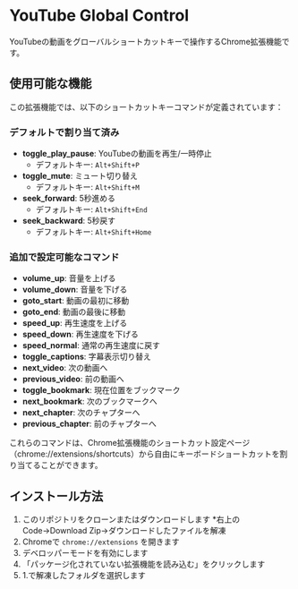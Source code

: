 # YouTube Global Control

YouTubeの動画をグローバルショートカットキーで操作するChrome拡張機能です。

## 使用可能な機能

この拡張機能では、以下のショートカットキーコマンドが定義されています：

### デフォルトで割り当て済み
- **toggle_play_pause**: YouTubeの動画を再生/一時停止
  - デフォルトキー: `Alt+Shift+P`
- **toggle_mute**: ミュート切り替え
  - デフォルトキー: `Alt+Shift+M`
- **seek_forward**: 5秒進める
  - デフォルトキー: `Alt+Shift+End`
- **seek_backward**: 5秒戻す
  - デフォルトキー: `Alt+Shift+Home`

### 追加で設定可能なコマンド
- **volume_up**: 音量を上げる
- **volume_down**: 音量を下げる
- **goto_start**: 動画の最初に移動
- **goto_end**: 動画の最後に移動
- **speed_up**: 再生速度を上げる
- **speed_down**: 再生速度を下げる
- **speed_normal**: 通常の再生速度に戻す
- **toggle_captions**: 字幕表示切り替え
- **next_video**: 次の動画へ
- **previous_video**: 前の動画へ
- **toggle_bookmark**: 現在位置をブックマーク
- **next_bookmark**: 次のブックマークへ
- **next_chapter**: 次のチャプターへ
- **previous_chapter**: 前のチャプターへ

これらのコマンドは、Chrome拡張機能のショートカット設定ページ（chrome://extensions/shortcuts）から自由にキーボードショートカットを割り当てることができます。


## インストール方法
1. このリポジトリをクローンまたはダウンロードします
    *右上のCode→Download Zip→ダウンロードしたファイルを解凍
2. Chromeで `chrome://extensions` を開きます
3. デベロッパーモードを有効にします
4. 「パッケージ化されていない拡張機能を読み込む」をクリックします
5. 1.で解凍したフォルダを選択します
